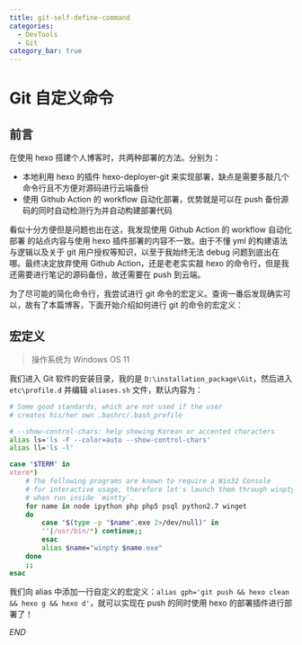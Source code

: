 ```yaml
---
title: git-self-define-command
categories:
  - DevTools
  - Git
category_bar: true
---
```


# Git 自定义命令

## 前言

在使用 hexo 搭建个人博客时，共两种部署的方法。分别为：

- 本地利用 hexo 的插件 hexo-deployer-git 来实现部署，缺点是需要多敲几个命令行且不方便对源码进行云端备份
- 使用 Github Action 的 workflow 自动化部署，优势就是可以在 push 备份源码的同时自动检测行为并自动构建部署代码

看似十分方便但是问题也出在这，我发现使用 Github Action 的 workflow 自动化部署 的站点内容与使用 hexo 插件部署的内容不一致。由于不懂 yml 的构建语法与逻辑以及关于 git 用户授权等知识，以至于我始终无法 debug 问题到底出在哪。最终决定放弃使用 Github Action，还是老老实实敲 hexo 的命令行，但是我还需要进行笔记的源码备份，故还需要在 push 到云端。

为了尽可能的简化命令行，我尝试进行 git 命令的宏定义。查询一番后发现确实可以，故有了本篇博客，下面开始介绍如何进行 git 的命令的宏定义：

## 宏定义

> 操作系统为 Windows OS 11

我们进入 Git 软件的安装目录，我的是 `D:\installation_package\Git`，然后进入 `etc\profile.d` 并编辑 `aliases.sh` 文件，默认内容为：

```sh
# Some good standards, which are not used if the user
# creates his/her own .bashrc/.bash_profile

# --show-control-chars: help showing Korean or accented characters
alias ls='ls -F --color=auto --show-control-chars'
alias ll='ls -l'

case "$TERM" in
xterm*)
	# The following programs are known to require a Win32 Console
	# for interactive usage, therefore let's launch them through winpty
	# when run inside `mintty`.
	for name in node ipython php php5 psql python2.7 winget
	do
		case "$(type -p "$name".exe 2>/dev/null)" in
		''|/usr/bin/*) continue;;
		esac
		alias $name="winpty $name.exe"
	done
	;;
esac
```

我们向 alias 中添加一行自定义的宏定义：`alias gph='git push && hexo clean && hexo g && hexo d'`，就可以实现在 push 的同时使用 hexo 的部署插件进行部署了！

$END$

